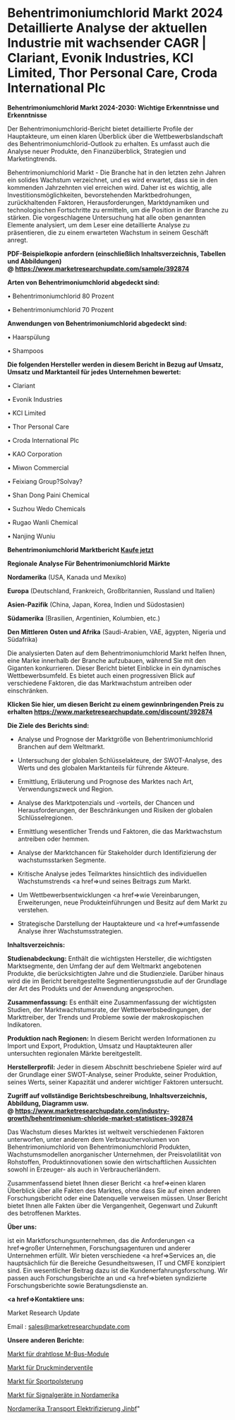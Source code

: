 # Behentrimoniumchlorid Markt 2024 Detaillierte Analyse der aktuellen Industrie mit wachsender CAGR | Clariant, Evonik Industries, KCI Limited, Thor Personal Care, Croda International Plc

<strong>Behentrimoniumchlorid Markt 2024-2030: Wichtige Erkenntnisse und Erkenntnisse</strong>

Der Behentrimoniumchlorid-Bericht bietet detaillierte Profile der Hauptakteure, um einen klaren Überblick über die Wettbewerbslandschaft des Behentrimoniumchlorid-Outlook zu erhalten. Es umfasst auch die Analyse neuer Produkte, den Finanzüberblick, Strategien und Marketingtrends.

Behentrimoniumchlorid Markt - Die Branche hat in den letzten zehn Jahren ein solides Wachstum verzeichnet, und es wird erwartet, dass sie in den kommenden Jahrzehnten viel erreichen wird. Daher ist es wichtig, alle Investitionsmöglichkeiten, bevorstehenden Marktbedrohungen, zurückhaltenden Faktoren, Herausforderungen, Marktdynamiken und technologischen Fortschritte zu ermitteln, um die Position in der Branche zu stärken. Die vorgeschlagene Untersuchung hat alle oben genannten Elemente analysiert, um dem Leser eine detaillierte Analyse zu präsentieren, die zu einem erwarteten Wachstum in seinem Geschäft anregt.

<strong><b>PDF-Beispielkopie anfordern (einschließlich Inhaltsverzeichnis, Tabellen und Abbildungen) @ </b></strong><strong><a href=https://www.marketresearchupdate.com/sample/392874><strong>https://www.marketresearchupdate.com/sample/392874</u></a></strong></strong>

<strong>Arten von Behentrimoniumchlorid abgedeckt sind:</strong>

• Behentrimoniumchlorid 80 Prozent

• Behentrimoniumchlorid 70 Prozent

<strong>Anwendungen von Behentrimoniumchlorid abgedeckt sind:</strong>

• Haarspülung

• Shampoos

<strong>Die folgenden Hersteller werden in diesem Bericht in Bezug auf Umsatz, Umsatz und Marktanteil für jedes Unternehmen bewertet:</strong>

• Clariant

• Evonik Industries

• KCI Limited

• Thor Personal Care

• Croda International Plc

• KAO Corporation

• Miwon Commercial

• Feixiang Group?Solvay?

• Shan Dong Paini Chemical

• Suzhou Wedo Chemicals

• Rugao Wanli Chemical

• Nanjing Wuniu

<strong>Behentrimoniumchlorid Marktbericht <a href=https://www.marketresearchupdate.com/buynow/392874>Kaufe jetzt</a></strong>

<strong>Regionale Analyse Für Behentrimoniumchlorid Märkte</strong>

<strong>Nordamerika</strong> (USA, Kanada und Mexiko)

<strong>Europa</strong> (Deutschland, Frankreich, Großbritannien, Russland und Italien)

<strong>Asien-Pazifik</strong> (China, Japan, Korea, Indien und Südostasien)

<strong>Südamerika</strong> (Brasilien, Argentinien, Kolumbien, etc.)

<strong>Den Mittleren</strong> <strong>Osten und Afrika</strong> (Saudi-Arabien, VAE, ägypten, Nigeria und Südafrika)

Die analysierten Daten auf dem Behentrimoniumchlorid Markt helfen Ihnen, eine Marke innerhalb der Branche aufzubauen, während Sie mit den Giganten konkurrieren. Dieser Bericht bietet Einblicke in ein dynamisches Wettbewerbsumfeld. Es bietet auch einen progressiven Blick auf verschiedene Faktoren, die das Marktwachstum antreiben oder einschränken.

<strong>Klicken Sie hier, um diesen Bericht zu einem gewinnbringenden Preis zu erhalten
</strong><strong><a href=https://www.marketresearchupdate.com/discount/392874>https://www.marketresearchupdate.com/discount/392874</b></u></strong></a>

<strong>Die Ziele des Berichts sind:</strong>

- Analyse und Prognose der Marktgröße von Behentrimoniumchlorid Branchen auf dem Weltmarkt.

- Untersuchung der globalen Schlüsselakteure, der SWOT-Analyse, des Werts und des globalen Marktanteils für führende Akteure.

- Ermittlung, Erläuterung und Prognose des Marktes nach Art, Verwendungszweck und Region.

- Analyse des Marktpotenzials und -vorteils, der Chancen und Herausforderungen, der Beschränkungen und Risiken der globalen Schlüsselregionen.

- Ermittlung wesentlicher Trends und Faktoren, die das Marktwachstum antreiben oder hemmen.

- Analyse der Marktchancen für Stakeholder durch Identifizierung der wachstumsstarken Segmente.

- Kritische Analyse jedes Teilmarktes hinsichtlich des individuellen Wachstumstrends <a href=>und</a> seines Beitrags zum Markt.

- Um Wettbewerbsentwicklungen <a href=>wie</a> Vereinbarungen, Erweiterungen, neue Produkteinführungen und Besitz auf dem Markt zu verstehen.

- Strategische Darstellung der Hauptakteure und <a href=>umfas</a>sende Analyse ihrer Wachstumsstrategien.

<strong>Inhaltsverzeichnis:</strong>

<strong>Studienabdeckung:</strong> Enthält die wichtigsten Hersteller, die wichtigsten Marktsegmente, den Umfang der auf dem Weltmarkt angebotenen Produkte, die berücksichtigten Jahre und die Studienziele. Darüber hinaus wird die im Bericht bereitgestellte Segmentierungsstudie auf der Grundlage der Art des Produkts und der Anwendung angesprochen.

<strong>Zusammenfassung:</strong> Es enthält eine Zusammenfassung der wichtigsten Studien, der Marktwachstumsrate, der Wettbewerbsbedingungen, der Markttreiber, der Trends und Probleme sowie der makroskopischen Indikatoren.

<strong>Produktion nach Regionen:</strong> In diesem Bericht werden Informationen zu Import und Export, Produktion, Umsatz und Hauptakteuren aller untersuchten regionalen Märkte bereitgestellt.

<strong>Herstellerprofil:</strong> Jeder in diesem Abschnitt beschriebene Spieler wird auf der Grundlage einer SWOT-Analyse, seiner Produkte, seiner Produktion, seines Werts, seiner Kapazität und anderer wichtiger Faktoren untersucht.

<strong><b>Zugriff auf vollständige Berichtsbeschreibung, Inhaltsverzeichnis, Abbildung, Diagramm usw. @ </b></strong><strong><a href=https://www.marketresearchupdate.com/industry-growth/behentrimonium-chloride-market-statistices-392874>https://www.marketresearchupdate.com/industry-growth/behentrimonium-chloride-market-statistices-392874</a></strong>

Das Wachstum dieses Marktes ist weltweit verschiedenen Faktoren unterworfen, unter anderem dem Verbrauchervolumen von Behentrimoniumchlorid von Behentrimoniumchlorid Produkten, Wachstumsmodellen anorganischer Unternehmen, der Preisvolatilität von Rohstoffen, Produktinnovationen sowie den wirtschaftlichen Aussichten sowohl in Erzeuger- als auch in Verbraucherländern.

Zusammenfassend bietet Ihnen dieser Bericht <a href=>einen</a> klaren Überblick über alle Fakten des Marktes, ohne dass Sie auf einen anderen Forschungsbericht oder eine Datenquelle verweisen müssen. Unser Bericht bietet Ihnen alle Fakten über die Vergangenheit, Gegenwart und Zukunft des betroffenen Marktes.

<strong>Über uns:</strong>

 ist ein Marktforschungsunternehmen, das die Anforderungen <a href=>großer</a> Unternehmen, Forschungsagenturen und anderer Unternehmen erfüllt. Wir bieten verschiedene <a href=>Services</a> an, die hauptsächlich für die Bereiche Gesundheitswesen, IT und CMFE konzipiert sind. Ein wesentlicher Beitrag dazu ist die Kundenerfahrungsforschung. Wir passen auch Forschungsberichte an und <a href=>bieten</a> syndizierte Forschungsberichte sowie Beratungsdienste an.

<strong><a href=>Kontaktiere uns:</a></strong>

Market Research Update

Email : sales@marketresearchupdate.com

<strong>Unsere anderen Berichte:</strong>

<a href=https://www.linkedin.com/pulse/wireless-m-bus-module-market-2023-latest-trending>Markt für drahtlose M-Bus-Module</a>

<a href=https://www.linkedin.com/pulse/pressure-reducing-valve-market-analysis-segment>Markt für Druckminderventile</a>

<a href=https://www.linkedin.com/pulse/sports-padding-market-outlooks-2023-size-players>Markt für Sportpolsterung</a>

<a href=https://www.linkedin.com/pulse/north-america-signaling-devices-market-analysis-outlooks>Markt für Signalgeräte in Nordamerika</a>

<a href=https://www.linkedin.com/pulse/north-america-transportation-electrification-jinbf/>Nordamerika Transport Elektrifizierung Jinbf</a>"
